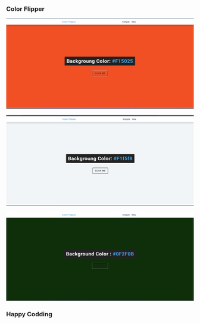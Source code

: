 ### Color Flipper




![alt text](<Screenshot 2024-02-14 101051.png>) 


![alt text](<Screenshot 2024-02-14 101227.png>)
   

![alt text](<Screenshot 2024-02-14 101307.png>) 



### Happy Codding